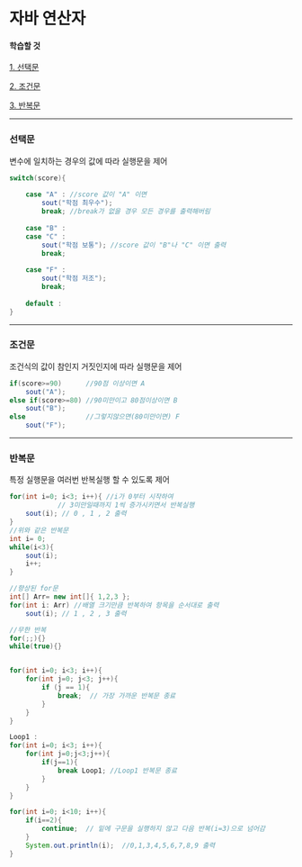 # 자바 연산자


#### 학습할 것

[1. 선택문](#선택문)

[2. 조건문](#조건문)

[3. 반복문](#반복문)

---

### 선택문
변수에 일치하는 경우의 값에 따라 실행문을 제어
```java
switch(score){
    
    case "A" : //score 값이 "A" 이면
        sout("학점 최우수");
        break; //break가 없을 경우 모든 경우를 출력해버림
        
    case "B" : 
    case "C" :   
        sout("학점 보통"); //score 값이 "B"나 "C" 이면 출력
        break;
        
    case "F" :
        sout("학점 저조");
        break;
        
    default :    
}

```

---
### 조건문
조건식의 값이 참인지 거짓인지에 따라 실행문을 제어
```java
if(score>=90)      //90점 이상이면 A
    sout("A"); 
else if(score>=80) //90미만이고 80점이상이면 B
    sout("B");
else               //그렇지않으면(80미만이면) F
    sout("F");
```




---
### 반복문
특정 실행문을 여러번 반복실행 할 수 있도록 제어
```java
for(int i=0; i<3; i++){ //i가 0부터 시작하여
            // 3미만일때까지 1씩 증가시키면서 반복실행
    sout(i); // 0 , 1 , 2 출력
}
//위와 같은 반복문
int i= 0;
while(i<3){
    sout(i);
    i++;
}
```
```java
//향상된 for문
int[] Arr= new int[]{ 1,2,3 };
for(int i: Arr) //배열 크기만큼 반복하여 항목을 순서대로 출력
    sout(i); // 1 , 2 , 3 출력
```

```java
//무한 반복
for(;;){}
while(true){}
```

```java

for(int i=0; i<3; i++){ 
    for(int j=0; j<3; j++){ 
        if (j == 1){ 
            break;  // 가장 가까운 반복문 종료
        } 
    } 
}
```

```java
Loop1 :
for(int i=0; i<3; i++){
    for(int j=0;j<3;j++){
        if(j==1){
            break Loop1; //Loop1 반복문 종료
        }
    }
}
```

```java
for(int i=0; i<10; i++){ 
    if(i==2){ 
        continue;  // 밑에 구문을 실행하지 않고 다음 반복(i=3)으로 넘어감
    } 
    System.out.println(i);  //0,1,3,4,5,6,7,8,9 출력
}
```